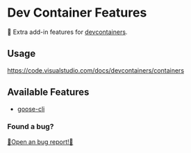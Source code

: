 # Dev Container Features

🐳 Extra add-in features for [devcontainers](https://containers.dev/overview).

## Usage

https://code.visualstudio.com/docs/devcontainers/containers

## Available Features

- [goose-cli](./src/goose-cli/README.md)

### Found a bug?

[🐞Open an bug report!🐞](https://github.com/rafaph/devcontainer-features/issues/new?template=feature-bug-report.yaml)
